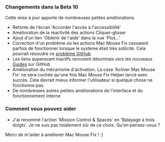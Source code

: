 ### Changements dans la Beta 10

Cette mise à jour apporte de nombreuses petites améliorations

- Refonte de l'écran 'Accorder l'accès à l'accessibilité'
- Amélioration de la réactivité des actions Cliquer-glisser
- Ajout d'un lien 'Obtenir de l'aide' dans la vue 'Plus...'
- Correction d'un problème où les actions Mac Mouse Fix cessaient parfois de fonctionner lorsque le système était très sollicité. Cela pourrait résoudre ce [problème GitHub](https://github.com/noah-nuebling/mac-mouse-fix/issues/111).
- Les liens auparavant inactifs renvoient désormais vers les nouveaux [Guides](https://github.com/noah-nuebling/mac-mouse-fix/discussions/categories/guides) sur GitHub
- Amélioration du mécanisme d'activation. La case 'Activer Mac Mouse Fix' ne sera cochée qu'une fois Mac Mouse Fix Helper lancé avec succès. Cela devrait mieux informer l'utilisateur si quelque chose ne fonctionne pas.
- De nombreuses autres petites améliorations de l'interface et du fonctionnement interne

### Comment vous pouvez aider
- J'ai renommé l'action 'Mission Control & Spaces' en 'Balayage à trois doigts'. Je ne suis pas totalement sûr de ce choix. Qu'en pensez-vous ?

Merci de m'aider à améliorer Mac Mouse Fix ! :)